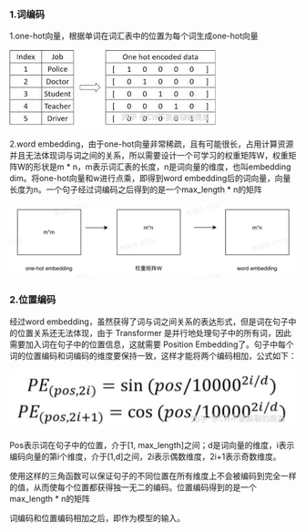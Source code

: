 ### 1.词编码

1.one-hot向量，根据单词在词汇表中的位置为每个词生成one-hot向量

![](image/vocab.png)

2.word embedding，由于one-hot向量非常稀疏，且有可能很长，占用计算资源并且无法体现词与词之间的关系，所以需要设计一个可学习的权重矩阵W，权重矩阵W的形状是m * n，m表示词汇表的长度，n是词向量的维度，也叫embedding dim。将one-hot向量和w进行点乘，即得到word embedding后的词向量，向量长度为n。一个句子经过词编码之后得到的是一个max_length * n的矩阵

![](image/word_embedding.png)

### 2.位置编码

经过word embedding，虽然获得了词与词之间关系的表达形式，但是词在句子中的位置关系还无法体现，由于 Transformer 是并行地处理句子中的所有词，因此需要加入词在句子中的位置信息，这就需要 Position Embedding了。句子中每个词的位置编码和词编码的维度要保持一致，这样才能将两个编码相加，公式如下：

![](image/position_embedding.png)



Pos表示词在句子中的位置，介于[1, max_length]之间；d是词向量的维度，i表示编码向量的第i个维度，介于[1,d]之间，2i表示偶数维度，2i+1表示奇数维度。

使用这样的三角函数可以保证句子的不同位置在所有维度上不会被编码到完全一样的值，从而使每个位置都获得独一无二的编码。位置编码得到的是一个max_length * n的矩阵

词编码和位置编码相加之后，即作为模型的输入。